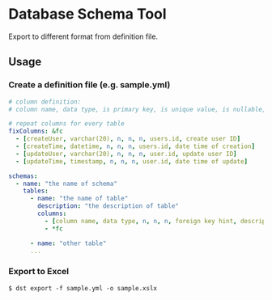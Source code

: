 # Database Schema Tool
Export to different format from definition file.

## Usage
### Create a definition file (e.g. sample.yml)

```yml
# column definition:
# column name, data type, is primary key, is unique value, is nullable, foreign hint, description

# repeat columns for every table
fixColumns: &fc
  - [createUser, varchar(20), n, n, n, users.id, create user ID]
  - [createTime, datetime, n, n, n, users.id, date time of creation]
  - [updateUser, varchar(20), n, n, n, user.id, update user ID]
  - [updateTime, timestamp, n, n, n, user.id, date time of update]

schemas:
  - name: "the name of schema"
    tables:
      - name: "the name of table"
        description: "the description of table"
        columns:
          - [column name, data type, n, n, n, foreign key hint, description]
          - *fc

      - name: "other table"
      ...
```

### Export to Excel

```
$ dst export -f sample.yml -o sample.xslx
```